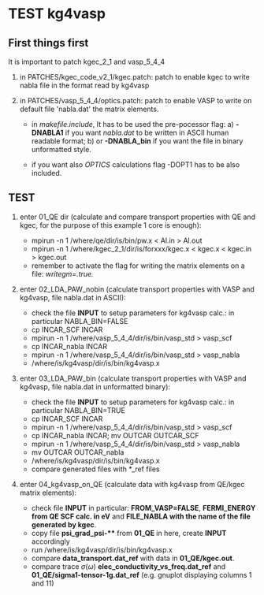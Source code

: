 # __TEST kg4vasp__

## First things first

It is important to patch kgec_2_1 and vasp_5_4_4

1. in  PATCHES/kgec_code_v2_1/kgec.patch: patch to enable kgec to write nabla file in the format read by kg4vasp
2. in PATCHES/vasp_5_4_4/optics.patch: patch to enable VASP to write on default file 'nabla.dat' the matrix elements.

	* in *makefile.include*, It has to be used the pre-pocessor flag: a) **-DNABLA1** if you want *nabla.dat* to be written in ASCII human readable format; b) or **-DNABLA_bin** if you want the file in binary unformatted style.

	* if you want also *OPTICS* calculations flag -DOPT1 has to be also included.

## __TEST__

1) enter 01_QE dir (calculate and compare transport properties with QE and kgec, for the purpose of this example 1 core is enough):
	* mpirun -n 1 /where/qe/dir/is/bin/pw.x <  Al.in  > Al.out
	* mpirun -n 1 /where/kgec_2_1/dir/is/forxxx/kgec.x < kgec.x < kgec.in > kgec.out
	* remember to activate the flag for writing the matrix elements on a file: *writegm=.true.*

2) enter 02_LDA_PAW_nobin (calculate transport properties with VASP and kg4vasp, file nabla.dat in ASCII):

	* check the file **INPUT** to setup parameters for kg4vasp calc.: in particular NABLA_BIN=FALSE
	* cp INCAR_SCF INCAR
	* mpirun -n 1 /where/vasp_5_4_4/dir/is/bin/vasp_std > vasp_scf
	* cp INCAR_nabla INCAR
	* mpirun -n 1 /where/vasp_5_4_4/dir/is/bin/vasp_std > vasp_nabla
	* /where/is/kg4vasp/dir/is/bin/kg4vasp.x

3) enter 03_LDA_PAW_bin (calculate transport properties with VASP and kg4vasp, file nabla.dat in unformatted binary):

	* check the file **INPUT** to setup parameters for kg4vasp calc.: in particular NABLA_BIN=TRUE
	* cp INCAR_SCF INCAR
	* mpirun -n 1 /where/vasp_5_4_4/dir/is/bin/vasp_std > vasp_scf
	* cp INCAR_nabla INCAR; mv OUTCAR OUTCAR_SCF
	* mpirun -n 1 /where/vasp_5_4_4/dir/is/bin/vasp_std > vasp_nabla
	* mv OUTCAR OUTCAR_nabla
	* /where/is/kg4vasp/dir/is/bin/kg4vasp.x
	* compare generated files with \*\_ref files
4) enter 04_kg4vasp_on_QE (calculate data with kg4vasp from QE/kgec matrix elements):
	* check file **INPUT** in particular:  **FROM_VASP=FALSE**,  **FERMI_ENERGY from QE SCF calc. in eV** and **FILE_NABLA with the name of the file generated by kgec**.
	* copy file **psi_grad_psi-\*\*** from **01_QE** in here, create **INPUT** accordingly
	* run /where/is/kg4vasp/dir/is/bin/kg4vasp.x
	* compare **data_transport.dat_ref** with data in **01_QE/kgec.out**.
	* compare trace $\sigma (\omega)$ **elec_conductivity_vs_freq.dat_ref** and **01_QE/sigma1-tensor-1g.dat_ref** (e.g. gnuplot displaying columns 1 and 11)
